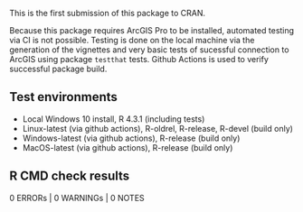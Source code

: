 This is the first submission of this package to CRAN. 

Because this package requires ArcGIS Pro to be
installed, automated testing via CI is not possible. 
Testing is done on the local machine via the generation of the
vignettes and very basic tests of sucessful connection to ArcGIS
using package `testthat` tests. Github Actions is used to verify 
successful package build.


## Test environments

* Local Windows 10 install, R 4.3.1 (including tests)
* Linux-latest (via github actions), R-oldrel, R-release, R-devel (build only)
* Windows-latest (via github actions), R-release (build only)
* MacOS-latest (via github actions), R-release (build only)


## R CMD check results

0 ERRORs | 0 WARNINGs | 0 NOTES
